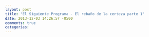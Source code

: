 ```yaml
---
layout: post
title: "El Siguiente Programa - El rebaño de la certeza parte 1"
date: 2013-12-03 14:26:57 -0500
comments: true
categories: 
---
```

